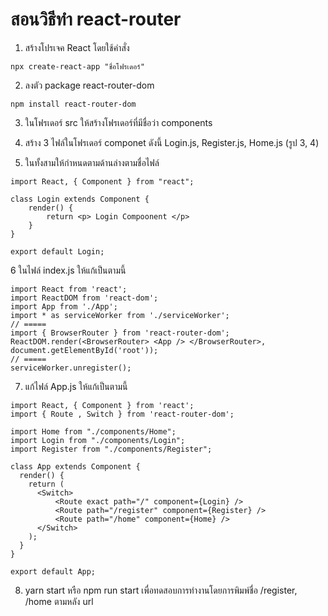 # สอนวิธีทำ react-router 
1. สร้างโปรเจค React โดยใช้คำสั่ง
```
npx create-react-app "ชื่อโฟรเดอร์"
```
2. ลงตัว package react-router-dom
```
npm install react-router-dom
```
3. ในโฟรเดอร์ src ให้สร้างโฟรเดอร์ที่มีชื่อว่า components 
4. สร้าง 3 ไฟล์ในโฟรเดอร์ componet ดังนี้ Login.js, Register.js, Home.js (รูป 3, 4)

5. ในทั้งสามให้กำหนดตามด้านล่างตามชื่อไฟล์
```
import React, { Component } from "react";

class Login extends Component {
    render() {
        return <p> Login Compoonent </p>
    }
}

export default Login;
```

6 ในไฟล์ index.js ให้แก้เป็นตามนี้
```
import React from 'react';
import ReactDOM from 'react-dom';
import App from './App';
import * as serviceWorker from './serviceWorker';
// =====
import { BrowserRouter } from 'react-router-dom';
ReactDOM.render(<BrowserRouter> <App /> </BrowserRouter>, document.getElementById('root'));
// =====
serviceWorker.unregister();
```
7. แก้ไฟล์ App.js ให้แก้เป็นตามนี้
```
import React, { Component } from 'react';
import { Route , Switch } from 'react-router-dom';

import Home from "./components/Home";
import Login from "./components/Login";
import Register from "./components/Register";

class App extends Component {
  render() {
    return (
      <Switch>
          <Route exact path="/" component={Login} />
          <Route path="/register" component={Register} />
          <Route path="/home" component={Home} />
      </Switch>
    );
  }
}

export default App;
```
8. yarn start หรือ npm run start เพื่อทดสอบการทำงานโดยการพิมพ์ชื่อ /register, /home ตามหลัง url